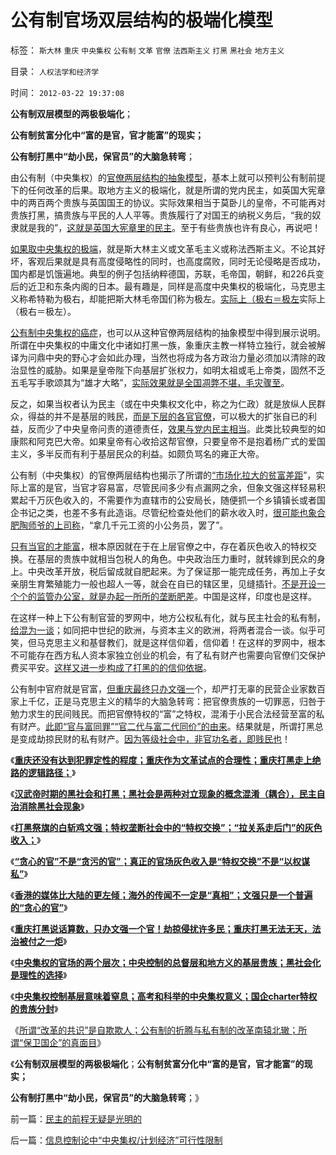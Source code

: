 # 公有制官场双层结构的极端化模型

标签： `斯大林` `重庆` `中央集权` `公有制` `文革` `官僚` `法西斯主义` `打黑` `黑社会` `地方主义` 

目录： `人权法学和经济学`

时间： `2012-03-22 19:37:08`

**公有制双层模型的两极极端化**；

**公有制贫富分化中“富的是官，官才能富”的现实；**

**公有制打黑中“劫小民，保官员”的大脑急转弯**；

由公有制（中央集权）的[官僚两层结构的抽象模型](../../../2012/3/21/中央集权的官场的两个层次.md)，基本上就可以预判公有制前提下的任何改革的后果。取地方主义的极端化，就是所谓的党内民主，如英国大宪章中的两百两个贵族与英国国王的协议。实际效果相当于莫卧儿的皇帝，不可能再对贵族打黑，搞贵族与平民的人人平等。贵族履行了对国王的纳税义务后，“我的奴隶就是我的”，[这就是英国大宪章里的民主](../../../2011/3/9/英王why对大宪章有诚信？法国弱在那里？.md)。至于有些贵族也许有良心，再说吧！

[如果取中央集权的极端](../../../2012/3/21/国企和高考和科举的封建意义.md)，就是斯大林主义或文革毛主义或称法西斯主义。不论其好坏，客观后果就是具有高度侵略性的同时，也高度腐败，同时无论侵略是否成功，国内都是饥饿遍地。典型的例子包括纳粹德国，苏联，毛帝国，朝鲜，和226兵变后的近卫和东条内阁的日本。最有趣是，同样是高度中央集权的极端化，马克思主义称希特勒为极右，却能把斯大林毛帝国们称为极左。[实际上（极右＝极左](../../../2012/2/19/私有制前提下只有极左，不存在极右.md)实际上（极右＝极左）。

[公有制中央集权的癌症](../../../2012/3/21/“改革达成共识”是自欺欺人；“保卫国企”的真面目.md)，也可以从这种官僚两层结构的抽象模型中得到展示说明。所谓在中央集权的中庸文化中诸如打黑一族，象重庆主教一样特立独行，就会被解译为问鼎中央的野心才会如此办理，当然也将成为各方政治力量必须加以清除的政治显性的威胁。如果是皇帝陛下向基层扩张权力，如明太祖或毛上帝类，固然不乏五毛写手歌颂其为“雄才大略”，[实际效果就是全国凋弊不堪，毛灾骤至](../../../2009/8/2/英属孟加拉两次大饥荒和经济学家的良心.md)。

反之，如果当权者认为民主（或在中央集权文化中，称之为仁政）就是放纵人民群众，得益的并不是基层的贱民，[而是下层的各官官僚](../../../2011/11/20/罗马共和国寡头型民主崩溃的脉络.md)，可以极大的扩张自已的利益，反而少了中央皇帝问责的道德责任，[效果与党内民主相当](../../../2011/11/20/虚心引进“民主政治技术”的公有制和明朝.md)。此类比较典型的如康熙和阿克巴大帝。如果皇帝有心收拾这帮官僚，只要皇帝不是抱着杨广式的爱国主义，多半反而有利于基层民众的利益。如颇负骂名的雍正大帝。

公有制（中央集权）的官僚两层结构也揭示了所谓的[“市场化拉大的贫富差距](../../../2011/3/31/贫困的结果是奴隶制.md)”，实际上富的是官，当官才容易富，尽管民间多少有点漏网之余，但象文强这样轻易积累起千万灰色收入的，不需要作为直辖市的公安局长，随便抓一个乡镇镇长或者国企书记之类，也差不多有此造诣。尽管纪检查处他们的薪水收入时，[很可能也象合肥陶师爷的上司称](../../../2012/2/28/为什么私有制至关重要？官二代的极端价值观是如何形成的？.md)，“拿几千元工资的小公务员，罢了”。

[只有当官的才能富](../../../2010/2/28/从专营权层层盘剥理解中国特色的黑社会.md)，根本原因就在于在上层官僚之中，存在着灰色收入的特权交换。在基层的贵族中就相当包税人的角色。中央政治压力重时，就转嫁到民众的身上。中央改革开放，税后留成就自肥起来。为了保证那一能完成任务，再加上子女亲朋生育繁殖能力一般也超人一等，就会在自已的辖区里，见缝插针。[不是开设一个个的监管办公室，就是办起一所所的垄断肥差](../../../2010/2/28/行政垄断的专营权与黑社会腐败的关系.md)。中国是这样，印度也是这样。

在这样一种上下公有制官营的罗网中，地方公权私有化，就与民主社会的私有制，[给混为一谈](../../../2009/7/21/混水便于摸鱼，特权等于产权.md)；如同把中世纪的欧洲，与资本主义的欧洲，将两者混合一谈。似乎可笑，但马克思主义和基督教们，就是这样信仰着，信仰着！在这样的罗网中，根本不可能存在西方私人资本家独立创业的机会，有了私有财产也需要向官僚们交保护费买平安。[这样又进一步构成了打黑的的信仰依据](../../../2012/3/17/文革的本意是好的，才是最可怕的.md)。

公有制中官府就是官富，[但重庆最终只办文强一](../../../2012/3/21/重庆打黑说话算数，只办文强一个官.md)个，却严打无辜的民营企业家数百家上千亿，正是马克思主义的精华的大脑急转弯：把官僚贵族的一切罪恶，归咎于勉力求生的民间贱民。而把官僚特权的“富”之特权，混淆于小民合法经营至富的私有财产。[此即“官与富同罪”“官二代与富二代同价”的由来](../../../2012/2/28/官二代和富二代的行为差异，炫富者因为缺钱花；.md)。结果就是，所谓打黑总是变成劫掠民财的私有财产。[因为等级社会中，非官功名者，即贱民也](../../../2009/6/23/官民二元本质上“单位自治”.md)！

《[**重庆还没有达到犯罪定性的程度；重庆作为文革试点的合理性；重庆打黑走上绝路的逻辑路径；**](../../../2012/3/19/重庆黑社会还没有达到犯罪程度.md)》

《[**汉武帝时期的黑社会和打黑；黑社会是两种对立现象的概念混淆（耦合），民主自治消除黑社会现象**](../../../2012/3/20/汉武帝时期的黑社会和绣衣使者.md)》

《[**打黑祭旗的白斩鸡文强；特权垄断社会中的“特权交换”；“拉关系走后门”的灰色收入；**](../../../2012/3/20/公有制中的特权交换和灰色的收入.md)》

《[**“贪心的官”不是“贪污的官”；真正的官场灰色收入是“特权交换”不是“以权谋私”**](../../../2012/3/20/真正的官场灰色收入不是“以权谋私”.md)》

《[**香港的媒体比大陆的更左倾；海外的传闻不一定是“真相”；文强只是一个普遍的“贪心的官”**](../../../2012/3/20/海外的传闻不一定是“真相”.md)》

《[**重庆打黑说话算数，只办文强一个官！劫掠侵扰许多民；重庆打黑无法无天，法治被付之一炬**](../../../2012/3/21/重庆打黑说话算数，只办文强一个官.md)》

《[**中央集权的官场的两个层次；中央控制的总督层和地方义的基层贵族；黑社会化是理性的选择**](../../../2012/3/21/中央集权的官场的两个层次.md)》

《[**中央集权控制基层意味着窒息；高考和科举的中央集权意义；国企charter特权的贵族分封**](../../../2012/3/21/国企和高考和科举的封建意义.md)》

《[所谓“改革的共识”是自欺欺人；公有制的折腾与私有制的改革南辕北辙；所谓“保卫国企”的真面目](../../../2012/3/21/“改革达成共识”是自欺欺人；“保卫国企”的真面目.md)》

《**公有制双层模型的两极极端化**；**公有制贫富分化中“富的是官，官才能富”的现实；**

**公有制打黑中“劫小民，保官员”的大脑急转弯**；》



前一篇：[民主的前程无疑是光明的](../../../2012/3/21/民主的前程无疑是光明的.md)

后一篇：[信息控制论中“中央集权/计划经济”可行性限制](../../../2012/3/22/信息控制论中“中央集权／计划经济”可行性限制.md)